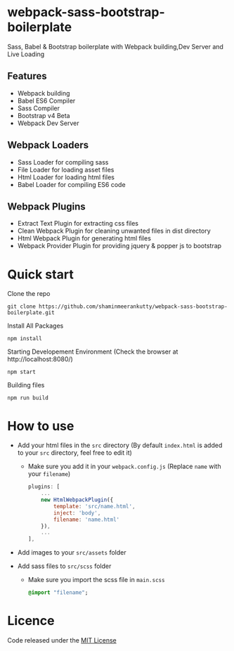 # webpack-sass-bootstrap-boilerplate
Sass, Babel &amp; Bootstrap boilerplate with Webpack building,Dev Server and Live Loading

## Features
* Webpack building
* Babel ES6 Compiler
* Sass Compiler
* Bootstrap v4 Beta
* Webpack Dev Server

## Webpack Loaders
* Sass Loader for compiling sass
* File Loader for loading asset files
* Html Loader for loading html files
* Babel Loader for compiling ES6 code

## Webpack Plugins 
* Extract Text Plugin for extracting css files
* Clean Webpack Plugin for cleaning unwanted files in dist directory
* Html Webpack Plugin for generating html files
* Webpack Provider Plugin for providing jquery & popper js to bootstrap

# Quick start

Clone the repo

    git clone https://github.com/shaminmeerankutty/webpack-sass-bootstrap-boilerplate.git

Install All Packages

    npm install
    
Starting Developement Environment (Check the browser at http://localhost:8080/)

    npm start
    
Building files

    npm run build

# How to use
* Add your html files in the `src` directory (By default `index.html` is added to your `src` directory, feel free to edit it)
  * Make sure you add it in your `webpack.config.js` (Replace `name` with your `filename`)
  
    ```javascript
    plugins: [
        ...
        new HtmlWebpackPlugin({
            template: 'src/name.html',
            inject: 'body',
            filename: 'name.html'
        }),
        ...
    ],
    ```

* Add images to your `src/assets` folder
* Add sass files to `src/scss` folder 
  * Make sure you import the scss file in `main.scss` 
    
    ```sass
    @import "filename";
    ```

# Licence
Code released under the [MIT License](https://github.com/shaminmeerankutty/webpack-sass-bootstrap-boilerplate/blob/master/LICENSE.md)


